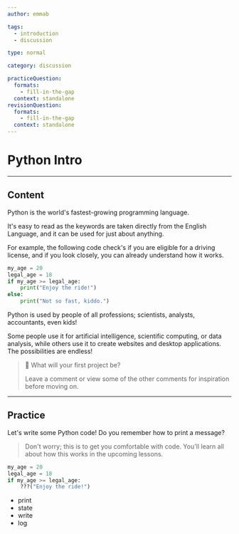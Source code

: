 ```yaml
---
author: emmab

tags:
  - introduction
  - discussion

type: normal

category: discussion

practiceQuestion:
  formats:
    - fill-in-the-gap
  context: standalone
revisionQuestion:
  formats:
    - fill-in-the-gap
  context: standalone
---
```


# Python Intro


---

## Content


Python is the world's fastest-growing programming language.

It's easy to read as the keywords are taken directly from the English Language, and it can be used for just about anything.

For example, the following code check's if you are eligible for a driving license, and if you look closely, you can already understand how it works.

```python
my_age = 20
legal_age = 18
if my_age >= legal_age:
    print("Enjoy the ride!")
else:
    print("Not so fast, kiddo.")
```

Python is used by people of all professions; scientists, analysts, accountants, even kids! 

Some people use it for artificial intelligence, scientific computing, or data analysis, while others use it to create websites and desktop applications. The possibilities are endless!


> 🤔 What will your first project be? 
>
> Leave a comment or view some of the other comments for inspiration before moving on.

---

## Practice

Let's write some Python code! Do you remember how to print a message?

> Don't worry; this is to get you comfortable with code. 
> You'll learn all about how this works in the upcoming lessons.

```python
my_age = 20
legal_age = 18
if my_age >= legal_age:
    ???("Enjoy the ride!")
```

- print
- state
- write
- log
